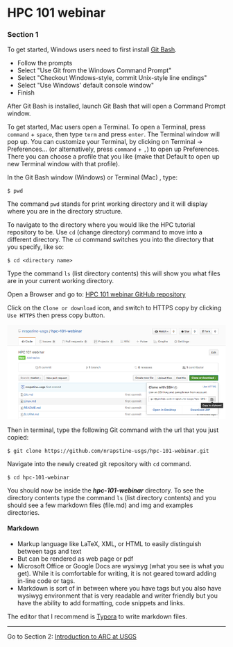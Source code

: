 # HPC 101 webinar

### Section 1

To get started, Windows users need to first install [Git Bash](https://git-for-windows.github.io/).

- Follow the prompts
- Select "Use Git from the Windows Command Prompt"
- Select "Checkout Windows-style, commit Unix-style line endings"
- Select "Use Windows' default console window"
- Finish

After Git Bash is installed, launch Git Bash that will open a Command Prompt window. 



To get started, Mac users open a Terminal. To open a Terminal, press `command` + `space`, then type `term` and press `enter`. The Terminal window will pop up. You can customize your Terminal, by clicking on Terminal -> Preferences… (or alternatively, press `command` + `,`) to open up Preferences. There you can choose a profile that you like (make that Default to open up new Terminal window with that profile). 

In the Git Bash window (Windows) or Terminal (Mac) , type:

```
$ pwd
```

The command `pwd` stands for print working directory and it will display where you are in the directory structure.

To navigate to the directory where you would like the HPC tutorial repository to be. Use `cd` (change directory) command to move into a different directory. The `cd` command switches you into the directory that you specify, like so:

```
$ cd <directory name>
```

Type the command `ls` (list directory contents) this will show you what files are in your current working directory.  

Open a Browser and go to: [HPC 101 webinar GitHub repository](https://github.com/nrapstine-usgs/hpc-101-webinar) 

Click on the `Clone or download` icon, and switch to HTTPS copy by clicking `Use HTTPS` then press copy button.

![](./img/clone.png)

Then in terminal, type the following Git command with the url that you just copied:

```
$ git clone https://github.com/nrapstine-usgs/hpc-101-webinar.git
```

Navigate into the newly created git repository with `cd` command.

```
$ cd hpc-101-webinar
```

 You should now be inside the ***hpc-101-webinar*** directory. To see the directory contents type the command `ls` (list directory contents) and you should see a few markdown files (file.md) and img and examples directories.



#### **Markdown**

- Markup language like LaTeX, XML, or HTML to easily distinguish between tags and text
- But can be rendered as web page or pdf
- Microsoft Office or Google Docs are wysiwyg (what you see is what you get). While it is comfortable for writing, it is not geared toward adding in-line code or tags.
- Markdown is sort of in between where you have tags but you also have wysiwyg environment that is very readable and writer friendly but you have the ability to add formatting, code snippets and links.

The editor that I recommend is [Typora](https://typora.io/) to write markdown files. 

------

Go to Section 2: [Introduction to ARC at USGS](intro)